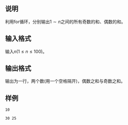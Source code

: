 <h2>说明</h2>

利用for循环，分别输出$1 \sim n$之间的所有奇数的和、偶数的和。

<h2>输入格式</h2>

输入$n$($1≤n≤100$)。

<h2>输出格式</h2>

输出为一行，两个数(用一个空格隔开)，偶数之和与奇数之和。

<h2>样例</h2>
<pre><code class="language-input1">10</code></pre><pre><code class="language-output1">30 25</code></pre>

